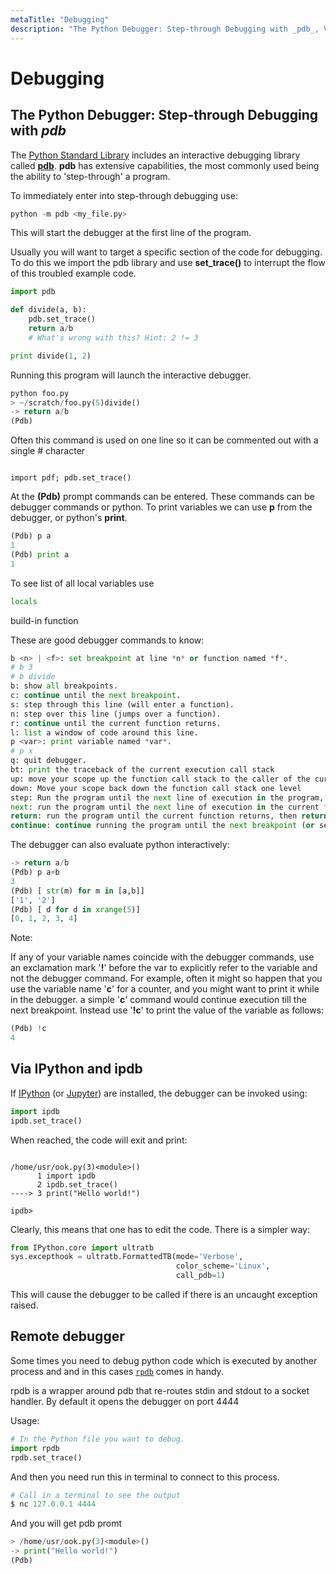 ```yaml
---
metaTitle: "Debugging"
description: "The Python Debugger: Step-through Debugging with _pdb_, Via IPython and ipdb, Remote debugger"
---
```


# Debugging



## The Python Debugger: Step-through Debugging with _pdb_


The [Python Standard Library](https://docs.python.org/2/library/) includes an interactive debugging library called [**pdb**](https://docs.python.org/2/library/pdb.html). **pdb** has extensive capabilities, the most commonly used being the ability to 'step-through' a program.

To immediately enter into step-through debugging use:

```py
python -m pdb <my_file.py>

```

This will start the debugger at the first line of the program.

Usually you will want to target a specific section of the code for debugging. To do this we import the pdb library and use **set_trace()** to interrupt the flow of this troubled example code.

```py
import pdb

def divide(a, b):
    pdb.set_trace()
    return a/b 
    # What's wrong with this? Hint: 2 != 3

print divide(1, 2)

```

Running this program will launch the interactive debugger.

```py
python foo.py 
> ~/scratch/foo.py(5)divide()
-> return a/b
(Pdb) 

```

Often this command is used on one line so it can be commented out with a single # character

```

import pdf; pdb.set_trace()

```

At the **(Pdb)** prompt commands can be entered. These commands can be debugger commands or python. To print variables we can use **p** from the debugger, or python's **print**.

```py
(Pdb) p a
1
(Pdb) print a
1

```

To see list of all local variables use

```py
locals

```

build-in function

These are good debugger commands to know:

```py
b <n> | <f>: set breakpoint at line *n* or function named *f*.
# b 3
# b divide
b: show all breakpoints.
c: continue until the next breakpoint.
s: step through this line (will enter a function).
n: step over this line (jumps over a function).
r: continue until the current function returns.
l: list a window of code around this line.
p <var>: print variable named *var*.
# p x
q: quit debugger.
bt: print the traceback of the current execution call stack
up: move your scope up the function call stack to the caller of the current function
down: Move your scope back down the function call stack one level
step: Run the program until the next line of execution in the program, then return control back to the debugger
next: run the program until the next line of execution in the current function, then return control back to the debugger
return: run the program until the current function returns, then return control back to the debugger
continue: continue running the program until the next breakpoint (or set_trace si called again)

```

The debugger can also evaluate python interactively:

```py
-> return a/b
(Pdb) p a+b
3
(Pdb) [ str(m) for m in [a,b]] 
['1', '2']
(Pdb) [ d for d in xrange(5)]
[0, 1, 2, 3, 4]

```

Note:

If any of your variable names coincide with the debugger commands, use an exclamation mark '**!**' before the var to explicitly refer to the variable and not the debugger command. For example, often it might so happen that you use the variable name '**c**' for a counter, and you might want to print it while in the debugger. a simple '**c**' command would continue execution till the next breakpoint. Instead use '**!c**' to print the value of the variable as follows:

```py
(Pdb) !c
4

```



## Via IPython and ipdb


If [IPython](http://ipython.org/) (or [Jupyter](http://jupyter.org/)) are installed, the debugger can be invoked using:

```py
import ipdb
ipdb.set_trace()

```

When reached, the code will exit and print:

```

/home/usr/ook.py(3)<module>()
      1 import ipdb
      2 ipdb.set_trace()
----> 3 print("Hello world!")

ipdb>

```

Clearly, this means that one has to edit the code. There is a simpler way:

```py
from IPython.core import ultratb
sys.excepthook = ultratb.FormattedTB(mode='Verbose',
                                     color_scheme='Linux',
                                     call_pdb=1)

```

This will cause the debugger to be called if there is an uncaught exception raised.



## Remote debugger


Some times you need to debug python code which is executed by another process and and in this cases [`rpdb`](https://github.com/tamentis/rpdb/) comes in handy.

> 
rpdb is a wrapper around pdb that re-routes stdin and stdout to a socket handler. By default it opens the debugger on port 4444


Usage:

```py
# In the Python file you want to debug.
import rpdb
rpdb.set_trace()

```

And then you need run this in terminal to connect to this process.

```py
# Call in a terminal to see the output
$ nc 127.0.0.1 4444

```

And you will get pdb promt

```py
> /home/usr/ook.py(3)<module>()
-> print("Hello world!")
(Pdb)

```


